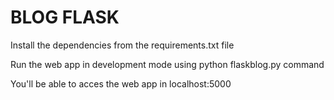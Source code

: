 <h1>BLOG FLASK</h1>
<p>Install the dependencies from the requirements.txt file</p>
<p>Run the web app in development mode using python flaskblog.py command</p>
<p>You'll be able to acces the web app in localhost:5000</p>